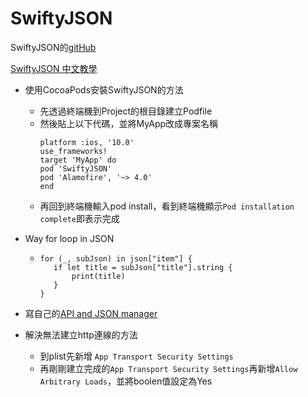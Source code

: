 # SwiftyJSON

SwiftyJSON的[gitHub](https://github.com/SwiftyJSON/SwiftyJSON)

[SwiftyJSON 中文教學](http://www.hangge.com/blog/cache/detail_968.html)

* 使用CocoaPods安裝SwiftyJSON的方法
  * 先透過終端機到Project的根目錄建立Podfile
  * 然後貼上以下代碼，並將MyApp改成專案名稱
    ```
    platform :ios, '10.0'
    use_frameworks!
    target 'MyApp' do
    pod 'SwiftyJSON'
    pod 'Alamofire', '~> 4.0'
    end
    ```
  * 再回到終端機輸入pod install，看到終端機顯示`Pod installation complete`即表示完成

* Way for loop in JSON
  * ```
    for (_, subJson) in json["item"] {
       if let title = subJson["title"].string {
           print(title)
       }
    }
    ```

* 寫自己的[API and JSON manager](https://devdactic.com/parse-json-with-swift/)

* 解決無法建立http連線的方法
  * 到plist先新增 ```App Transport Security Settings```
  * 再剛剛建立完成的```App Transport Security Settings```再新增```Allow Arbitrary Loads```，並將boolen值設定為Yes

